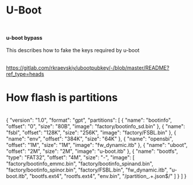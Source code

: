 # U-Boot #

<br>

**u-boot bypass**<br>
<br>
This describes how to fake the keys required by u-boot<br>
<br>

https://gitlab.com/rkraevskiy/ubootpubkey/-/blob/master/README?ref_type=heads
<br>
# How flash is partitions
<br>
{
    "version": "1.0",
    "format": "gpt",
    "partitions": [
        {
            "name": "bootinfo",
            "offset": "0",
            "size": "80B",
            "image": "factory/bootinfo_sd.bin"
        },
        {
            "name": "fsbl",
            "offset": "128K",
            "size": "256K",
            "image": "factory/FSBL.bin"
        },
        {
            "name": "env",
            "offset": "384K",
            "size": "64K"
        },
        {
            "name": "opensbi",
            "offset": "1M",
            "size": "1M",
            "image": "fw_dynamic.itb"
        },
        {
            "name": "uboot",
            "offset": "2M",
            "size": "2M",
            "image": "u-boot.itb"
        },
        {
            "name": "bootfs",
            "type": "FAT32",
            "offset": "4M",
            "size": "-",
            "image": [
                "factory/bootinfo_emmc.bin",
                "factory/bootinfo_spinand.bin",
                "factory/bootinfo_spinor.bin",
                "factory/FSBL.bin",
                "fw_dynamic.itb",
                "u-boot.itb",
                "bootfs.ext4",
                "rootfs.ext4",
                "env.bin",
                "/partition_.+.json$/"
            ]
        }
    ]
}

